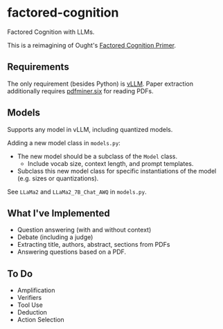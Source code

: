 # factored-cognition
Factored Cognition with LLMs.

This is a reimagining of Ought's [Factored Cognition Primer](https://primer.ought.org/).

## Requirements
The only requirement (besides Python) is [vLLM](https://docs.vllm.ai/en/latest/).
Paper extraction additionally requires [pdfminer.six](https://pypi.org/project/pdfminer.six/) for reading PDFs.

## Models
Supports any model in vLLM, including quantized models.

Adding a new model class in ```models.py```:
- The new model should be a subclass of the ```Model``` class.
  - Include vocab size, context length, and prompt templates.
- Subclass this new model class for specific instantiations of the model (e.g. sizes or quantizations).

See ```LLaMa2``` and ```LLaMa2_7B_Chat_AWQ``` in ```models.py```.

## What I've Implemented
- Question answering (with and without context)
- Debate (including a judge)
- Extracting title, authors, abstract, sections from PDFs
- Answering questions based on a PDF.

## To Do
- Amplification
- Verifiers
- Tool Use
- Deduction
- Action Selection
